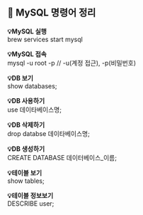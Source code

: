 ## 📌 MySQL 명령어 정리
**💡MySQL 실행**   
brew services start mysql

**💡MySQL 접속**   
mysql -u root -p
// -u(계정 접근), -p(비밀번호)

**💡DB 보기**   
show databases;

**💡DB 사용하기**   
use 데이타베이스명;

**💡DB 삭제하기**   
drop databse 데이타베이스명;

**💡DB 생성하기**   
CREATE DATABASE 데이터베이스_이름;

**💡테이블 보기**   
show tables;

**💡테이블 정보보기**   
DESCRIBE user;
